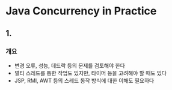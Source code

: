 # Java Concurrency in Practice
> 

## 1. 

### 개요

* 변경 오류, 성능, 데드락 등의 문제를 검토해야 한다
* 멀티 스레드를 통한 작업도 있지만, 타이머 등을 고려해야 할 때도 있다
* JSP, RMI, AWT 등의 스레드 동작 방식에 대한 이해도 필요하다


### 